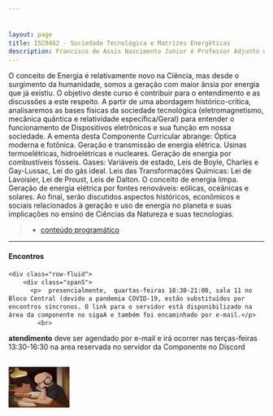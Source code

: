 ```yaml
---


layout: page
title: ISC0462 - Sociedade Tecnológica e Matrizes Energéticas
description: Francisco de Assis Nascimento Junior é Professor Adjunto no Campus Sosígenes Costa da Universidade Federal do Sul da Bahia, em Porto Seguro (BA); onde atua na formação de professores e pesquisa as relações entre identidade de gênero/relações étnico-raciais no Ensino de Ciências através das Histórias em Quadrinhos de Super-Heróis
---
```

O conceito de Energia é relativamente novo na Ciência, mas desde o surgimento da humanidade, somos a geração com maior ânsia por energia que já existiu. O objetivo deste curso é  contribuir para o entendimento e as discussões a este respeito.
A partir de uma abordagem histórico-crítica, analisaremos as bases físicas da sociedade tecnológica  (eletromagnetismo, mecânica quântica e relatividade específica/Geral) para entender o funcionamento de Dispositivos eletrônicos e sua função em nossa sociedade. A ementa desta Componente Curricular abrange:
Óptica moderna e fotônica. Geração e transmissão de energia elétrica. Usinas termoelétricas, hidroelétricas e nucleares. Geração de energia por combustíveis fósseis. Gases: Variáveis de estado, Leis de Boyle, Charles e Gay-Lussac, Lei do gás ideal. Leis das Transformações Químicas: Lei de Lavoisier, Lei de Proust, Leis de Dalton. O conceito de energia limpa. Geração de energia elétrica por fontes renováveis: eólicas, oceânicas e solares.
Ao final, serão discutidos aspectos históricos, econômicos e sociais relacionados à geração e uso de energia no planeta e suas implicações no ensino de Ciências da Natureza e suas tecnologias.

 
>- [conteúdo programático](https://itxesco.github.io/aulas/ISC0462/agenda.html)

---

<div class="container">
<h4><a name="contact"></a>Encontros</h4>

    <div class="row-fluid">
        <div class="span5">
          <p>  presencialmente,  quartas-feiras 18:30-21:00, sala 11 no Bloco Central (devido a pandemia COVID-19, estão substituídos por encontros síncronos. O link para o servidor está disponibilizado na área da componente no sigaA e também foi encaminhado por e-mail.</p>
            <br>
<p> <b>atendimento</b>
deve ser agendado por e-mail e irá ocorrer nas terças-feiras 13:30-16:30 na area reservada no servidor da Componente no Discord</p>
<br/>


</div>
            <div class="span2">
                     <a href="https://youtu.be/5qap5aO4i9A" target="_blank">
                       <img src="/assets/figuras/perfil_lo_fi.jpeg" alt="estudar ouvindo lofi hip hop é relaxante e auxilia sua concentração." width=120 height=80 title="Prof. Dr. Francisco Nascimento" alt="Francisco de Assis Nascimento Junior">
                     </a>
                   </div>
          </div>
</div>
